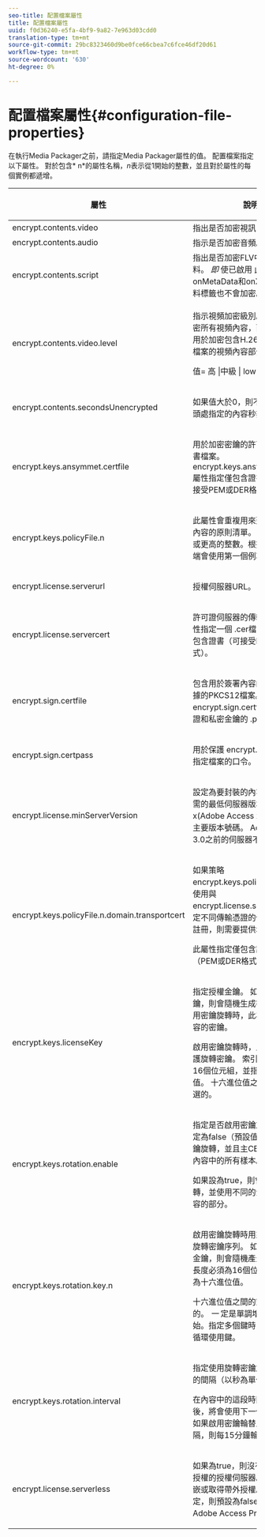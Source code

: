 ```yaml
---
seo-title: 配置檔案屬性
title: 配置檔案屬性
uuid: f0d36240-e5fa-4bf9-9a82-7e963d03cdd0
translation-type: tm+mt
source-git-commit: 29bc8323460d9be0fce66cbea7c6fce46df20d61
workflow-type: tm+mt
source-wordcount: '630'
ht-degree: 0%

---
```



# 配置檔案屬性{#configuration-file-properties}

在執行Media Packager之前，請指定Media Packager屬性的值。 配置檔案指定以下屬性。 對於包含* n*的屬性名稱，*n*&#x200B;表示從1開始的整數，並且對於屬性的每個實例都遞增。

<table frame="all" colsep="1" rowsep="1" class="+ topic/table adobe-d/table " id="table_dx4_mpy_n4"> 
 <thead class="- topic/thead "> 
  <tr rowsep="1" class="- topic/row "> 
   <th colname="1" class="- topic/entry entry"> <p class="- topic/p ">屬性 </p> </th> 
   <th colname="2" class="- topic/entry entry"> <p class="- topic/p ">說明 </p> </th> 
  </tr> 
 </thead>
 <tbody class="- topic/tbody "> 
  <tr rowsep="1" class="- topic/row "> 
   <td colname="1" class="- topic/entry "><span class="codeph"> encrypt.contents.video</span> </td> 
   <td colname="2" class="- topic/entry "> 指出是否加密視訊內容。 </td> 
  </tr> 
  <tr rowsep="1" class="- topic/row "> 
   <td colname="1" class="- topic/entry "><span class="codeph"> encrypt.contents.audio</span> </td> 
   <td colname="2" class="- topic/entry "> 指示是否加密音頻。 </td> 
  </tr> 
  <tr rowsep="1" class="- topic/row "> 
   <td colname="1" class="- topic/entry "><span class="codeph"> encrypt.contents.script</span> </td> 
   <td colname="2" class="- topic/entry ">指出是否加密FLV中的指令碼資料。 <i class="+ topic/ph hi-d/i ">即</i> 使已啟用 <i class="+ topic/ph hi-d/i "></i> 此選項，onMetaData和onXMPscript資料標籤也不會加密。 </td> 
  </tr> 
  <tr rowsep="1" class="- topic/row "> 
   <td colname="1" class="- topic/entry "><span class="codeph"> encrypt.contents.video.level</span> </td> 
   <td colname="2" class="- topic/entry "> <p class="- topic/p ">指示視頻加密級別。 高值用於加密所有視頻內容，而中值和低值用於加密包含H.264內容的F4V檔案的視頻內容部分。 </p> <p class="- topic/p ">值= <span class="codeph">高 |中級 | low</span> </p> </td> 
  </tr> 
  <tr rowsep="1" class="- topic/row "> 
   <td colname="1" class="- topic/entry "><span class="codeph"> encrypt.contents.secondsUnencrypted</span> </td> 
   <td colname="2" class="- topic/entry "> <p class="- topic/p ">如果值大於0，則不會加密檔案開頭處指定的內容秒數。 </p> </td> 
  </tr> 
  <tr rowsep="1" class="- topic/row "> 
   <td colname="1" class="- topic/entry "><span class="codeph"> encrypt.keys.ansymmet.certfile</span> </td> 
   <td colname="2" class="- topic/entry "> <p class="- topic/p ">用於加密密鑰的許可證伺服器證書檔案。 <span class="codeph"> encrypt.keys.ansymetic.certfile</span>屬性指定僅包含證書的檔案（可接受PEM或DER格式）。 </p> </td> 
  </tr> 
  <tr rowsep="1" class="- topic/row "> 
   <td colname="1" class="- topic/entry "><span class="+ topic/ph pr-d/codeph codeph">encrypt.keys.policyFile.n</span> </td> 
   <td colname="2" class="- topic/entry "> <p class="- topic/p ">此屬性會重複用來建立要套用至內容的原則清單。 <span class="codeph"> </span> nis一個值為1或更高的整數。根據預設，用戶端會使用第一個例項。 </p> </td> 
  </tr> 
  <tr rowsep="1" class="- topic/row "> 
   <td colname="1" class="- topic/entry "><span class="codeph"> encrypt.license.serverurl</span> </td> 
   <td colname="2" class="- topic/entry "> <p class="- topic/p ">授權伺服器URL。 </p> </td> 
  </tr> 
  <tr rowsep="1" class="- topic/row "> 
   <td colname="1" class="- topic/entry "><span class="codeph"> encrypt.license.servercert</span> </td> 
   <td colname="2" class="- topic/entry "> <p class="- topic/p ">許可證伺服器的傳輸證書。 此屬性指定一個<span class="filepath"> .cer</span>檔案，該檔案僅包含證書（可接受PEM或DER格式）。 </p> </td> 
  </tr> 
  <tr rowsep="1" class="- topic/row "> 
   <td colname="1" class="- topic/entry "><span class="codeph"> encrypt.sign.certfile</span> </td> 
   <td colname="2" class="- topic/entry "> <p class="- topic/p ">包含用於簽署內容的Packager憑據的PKCS12檔案。 <span class="codeph"> encrypt.sign.certfile</span>應指包含憑證和私密金鑰的<span class="filepath"> .pfx</span>檔案。 </p> </td> 
  </tr> 
  <tr rowsep="1" class="- topic/row "> 
   <td colname="1" class="- topic/entry "><span class="codeph"> encrypt.sign.certpass</span> </td> 
   <td colname="2" class="- topic/entry "> <p class="- topic/p ">用於保護<span class="codeph"> encrypt.sign.certfile</span>所指定檔案的口令。 </p> </td> 
  </tr> 
  <tr rowsep="1" class="- topic/row "> 
   <td colname="1" class="- topic/entry "><span class="codeph"> encrypt.license.minServerVersion</span> </td> 
   <td colname="2" class="- topic/entry "> <p class="- topic/p ">設定為要封裝的內容發行授權所需的最低伺服器版本。 指定x(Adobe Access x.0)，其中x =主要版本號碼。 Adobe Access 3.0之前的伺服器不支援此設定。 </p> </td> 
  </tr> 
  <tr rowsep="1" class="- topic/row "> 
   <td colname="1" class="- topic/entry "><span class="codeph">encrypt.keys.policyFile.n.domain.transportcert</span> </td> 
   <td colname="2" class="- topic/entry "> <p class="- topic/p ">如果策略<span class="+ topic/ph pr-d/codeph codeph"> encrypt.keys.policyFile.n</span>需要向使用與<span class="+ topic/ph pr-d/codeph codeph"> encrypt.license.servercert</span>中指定不同傳輸憑證的伺服器進行域註冊，則需要提供域傳輸證書。 </p> <p class="- topic/p ">此屬性指定僅包含證書的檔案（PEM或DER格式是可接受的）。 </p> </td> 
  </tr> 
  <tr rowsep="1" class="- topic/row "> 
   <td colname="1" class="- topic/entry "><span class="codeph"> encrypt.keys.licenseKey</span> </td> 
   <td colname="2" class="- topic/entry "> <p class="- topic/p ">指定授權金鑰。 如果未指定密鑰，則會隨機生成密鑰。 當未啟用密鑰旋轉時，此為用於加密內容的密鑰。 </p> <p class="- topic/p ">啟用密鑰旋轉時，此密鑰用於保護旋轉密鑰。 索引鍵長度必須為16個位元組，並指定為十六進位值。 十六進位值之間的空格是可選的。 </p> </td> 
  </tr> 
  <tr rowsep="1" class="- topic/row "> 
   <td colname="1" class="- topic/entry "><span class="codeph"> encrypt.keys.rotation.enable</span> </td> 
   <td colname="2" class="- topic/entry "> <p class="- topic/p ">指定是否啟用密鑰旋轉。 如果設定為false（預設值），則禁用密鑰旋轉，並且主CEK將用於加密內容中的所有樣本。 </p> <p class="- topic/p ">如果設為true，則會啟用金鑰旋轉，並使用不同的金鑰來加密內容的部分。 </p> </td> 
  </tr> 
  <tr rowsep="1" class="- topic/row "> 
   <td colname="1" class="- topic/entry "><span class="codeph">encrypt.keys.rotation.key.n</span> </td> 
   <td colname="2" class="- topic/entry "> <p class="- topic/p ">啟用密鑰旋轉時用來加密內容的旋轉密鑰序列。 如果未指定任何金鑰，則會隨機產生金鑰。 密鑰長度必須為16個位元組，並指定為十六進位值。 </p> <p class="- topic/p ">十六進位值之間的空格是可選的。 <i class="+ topic/ph hi-d/i ">一</i> 定是單調增加，從1開始。指定多個鍵時，按指示順序循環使用鍵。 </p> </td> 
  </tr> 
  <tr rowsep="1" class="- topic/row "> 
   <td colname="1" class="- topic/entry "><span class="codeph"> encrypt.keys.rotation.interval</span> </td> 
   <td colname="2" class="- topic/entry "> <p class="- topic/p ">指定使用旋轉密鑰加密內容樣本的間隔（以秒為單位）。 </p> <p class="- topic/p ">在內容中的這段時間經過加密後，將會使用下一個旋轉金鑰。 如果啟用密鑰輪替且未指定間隔，則每15分鐘輪替一次密鑰。 </p> </td> 
  </tr> 
  <tr rowsep="0" class="- topic/row "> 
   <td colname="1" class="- topic/entry "><span class="codeph"> encrypt.license.serverless</span> </td> 
   <td colname="2" class="- topic/entry "> <p class="- topic/p ">如果為true，則沒有可從中取得授權的授權伺服器。 授權必須內嵌或取得帶外授權。 如果未指定，則預設為false。 僅支援Adobe Access Professional。 </p> </td> 
  </tr> 
 </tbody> 
</table>


